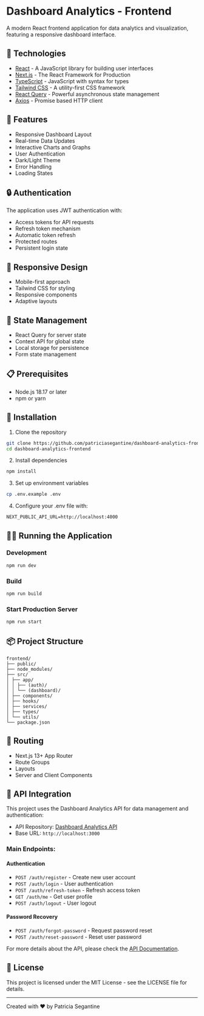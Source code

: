 # Dashboard Analytics - Frontend

A modern React frontend application for data analytics and visualization, featuring a responsive dashboard interface.

## 🚀 Technologies

- [React](https://react.dev/) - A JavaScript library for building user interfaces
- [Next.js](https://nextjs.org/) - The React Framework for Production
- [TypeScript](https://www.typescriptlang.org/) - JavaScript with syntax for types
- [Tailwind CSS](https://tailwindcss.com/) - A utility-first CSS framework
- [React Query](https://tanstack.com/query/latest) - Powerful asynchronous state management
- [Axios](https://axios-http.com/) - Promise based HTTP client

## 🎨 Features

- Responsive Dashboard Layout
- Real-time Data Updates
- Interactive Charts and Graphs
- User Authentication
- Dark/Light Theme
- Error Handling
- Loading States

## 🔒 Authentication

The application uses JWT authentication with:
- Access tokens for API requests
- Refresh token mechanism
- Automatic token refresh
- Protected routes
- Persistent login state

## 📱 Responsive Design

- Mobile-first approach
- Tailwind CSS for styling
- Responsive components
- Adaptive layouts

## 🔄 State Management

- React Query for server state
- Context API for global state
- Local storage for persistence
- Form state management

## 📋 Prerequisites

- Node.js 18.17 or later
- npm or yarn

## 🔧 Installation

1. Clone the repository
```bash
git clone https://github.com/patriciasegantine/dashboard-analytics-frontend.git
cd dashboard-analytics-frontend
```

2. Install dependencies
```bash
npm install
```

3. Set up environment variables
```bash
cp .env.example .env
```

4. Configure your .env file with:
```env
NEXT_PUBLIC_API_URL=http://localhost:4000
```

## 🏃‍♂️ Running the Application

### Development
```bash
npm run dev
```

### Build
```bash
npm run build
```

### Start Production Server
```bash
npm run start
```

## 📦 Project Structure
    frontend/
    ├── public/
    ├── node_modules/
    ├── src/
    │ ├── app/
    │ │ ├── (auth)/
    │ │ └── (dashboard)/
    │ ├── components/
    │ ├── hooks/
    │ ├── services/
    │ ├── types/
    │ └── utils/
    └── package.json


## 📱 Routing
- Next.js 13+ App Router
- Route Groups
- Layouts
- Server and Client Components

## 🔗 API Integration

This project uses the Dashboard Analytics API for data management and authentication:

- API Repository: [Dashboard Analytics API](https://github.com/patriciasegantine/dashboard-analytics-server)
- Base URL: `http://localhost:3000`

### Main Endpoints:

#### Authentication
- `POST /auth/register` - Create new user account
- `POST /auth/login` - User authentication
- `POST /auth/refresh-token` - Refresh access token
- `GET /auth/me` - Get user profile
- `POST /auth/logout` - User logout

#### Password Recovery
- `POST /auth/forgot-password` - Request password reset
- `POST /auth/reset-password` - Reset user password

For more details about the API, please check the [API Documentation](https://github.com/patriciasegantine/dashboard-analytics-server#readme).

## 📝 License

This project is licensed under the MIT License - see the LICENSE file for details.

---

Created with ❤️ by Patricia Segantine
